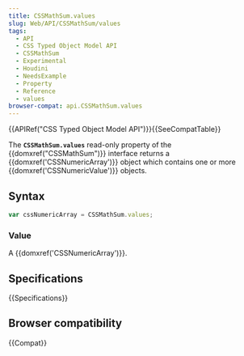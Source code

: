 ```yaml
---
title: CSSMathSum.values
slug: Web/API/CSSMathSum/values
tags:
  - API
  - CSS Typed Object Model API
  - CSSMathSum
  - Experimental
  - Houdini
  - NeedsExample
  - Property
  - Reference
  - values
browser-compat: api.CSSMathSum.values
---
```

{{APIRef("CSS Typed Object Model API")}}{{SeeCompatTable}}

The **`CSSMathSum.values`** read-only property
of the {{domxref("CSSMathSum")}} interface returns a {{domxref('CSSNumericArray')}}
object which contains one or more {{domxref('CSSNumericValue')}} objects.

## Syntax

```js
var cssNumericArray = CSSMathSum.values;
```

### Value

A {{domxref('CSSNumericArray')}}.

## Specifications

{{Specifications}}

## Browser compatibility

{{Compat}}
